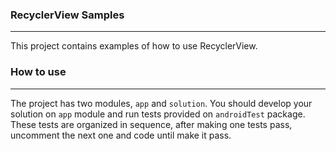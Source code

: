 ### RecyclerView Samples
---
This project contains examples of how to use RecyclerView.

### How to use
---
The project has two modules, `app` and `solution`. You should develop your solution on `app` module
and run tests provided on `androidTest` package. These tests are organized in sequence, 
after making one tests pass, uncomment the next one and code until make it pass.
